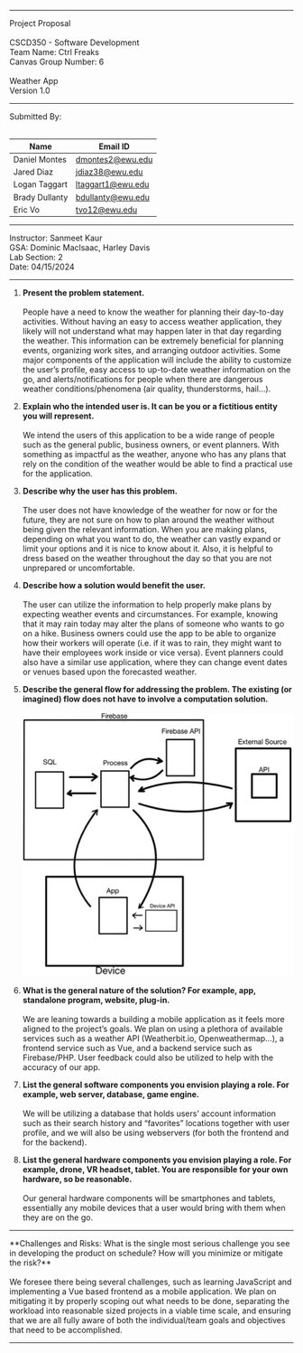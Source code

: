 <hr/> 
Project Proposal <br/><br/>
CSCD350 - Software Development <br>
Team Name: Ctrl Freaks <br/>
Canvas Group Number: 6
<br/><br/>
Weather App
<br/>
Version 1.0
<br/> <hr/> 
Submitted By: <br><br>

| Name           	| Email ID          	|
|----------------	|-------------------	|
| Daniel Montes  	| dmontes2@ewu.edu  	|
| Jared Diaz     	| jdiaz38@ewu.edu   	|
| Logan Taggart  	| ltaggart1@ewu.edu 	|
| Brady Dullanty 	| bdullanty@ewu.edu 	|
| Eric Vo        	| tvo12@ewu.edu     	|
<hr/>

Instructor:	Sanmeet Kaur <br/>
GSA: Dominic Maclsaac, Harley Davis <br/>
Lab Section:	2 <br/>
Date: 04/15/2024 <br/> <hr/>

1. **Present the problem statement.** <br/><br/>
People have a need to know the weather for planning their day-to-day activities. Without having an easy to access weather application, they likely will not understand what may happen later in that day regarding the weather. This information can be extremely beneficial for planning events, organizing work sites, and arranging outdoor activities. Some major components of the application will include the ability to customize the user’s profile, easy access to up-to-date weather information on the go, and alerts/notifications for people when there are dangerous weather conditions/phenomena (air quality, thunderstorms, hail…). <br/>

2. **Explain who the intended user is. It can be you or a fictitious entity you will represent.** <br/><br/>
We intend the users of this application to be a wide range of people such as the general public, business owners, or event planners. With something as impactful as the weather, anyone who has any plans that rely on the condition of the weather would be able to find a practical use for the application.

3. **Describe why the user has this problem.** <br/><br/>
The user does not have knowledge of the weather for now or for the future, they are not sure on how to plan around the weather without being given the relevant information. When you are making plans, depending on what you want to do, the weather can vastly expand or limit your options and it is nice to know about it. Also, it is helpful to dress based on the weather throughout the day so that you are not unprepared or uncomfortable.

4. **Describe how a solution would benefit the user.** <br/><br/>
The user can utilize the information to help properly make plans by expecting weather events and circumstances. For example, knowing that it may rain today may alter the plans of someone who wants to go on a hike. Business owners could use the app to be able to organize how their workers will operate (i.e. if it was to rain, they might want to have their employees work inside or vice versa). Event planners could also have a similar use application, where they can change event dates or venues based upon the forecasted weather.


5. **Describe the general flow for addressing the problem. The existing (or imagined) flow does not have to involve a computation solution.** <br/><br/>
![](https://github.com/Sanmeet-EWU/github-teams-project-bid-ctrl-freaks/blob/main/project-proposal/weatherAppDiagram.jpg)

7. **What is the general nature of the solution? For example, app, standalone program, website, plug-in.** <br/><br/>
We are leaning towards a building a mobile application as it feels more aligned to the project’s goals. We plan on using a plethora of available services such as a weather API (Weatherbit.io, Openweathermap...), a frontend service such as Vue, and a backend service such as Firebase/PHP. User feedback could also be utilized to help with the accuracy of our app. 

8. **List the general software components you envision playing a role. For example, web server, database, game engine.** <br/><br/>
We will be utilizing a database that holds users’ account information such as their search history and “favorites” locations together with user profile, and we will also be using webservers (for both the frontend and for the backend).

9. **List the general hardware components you envision playing a role. For example, drone, VR headset, tablet. You are responsible for your own hardware, so be reasonable.**	<br/><br/>
Our general hardware components will be smartphones and tablets, essentially any mobile devices that a user would bring with them when they are on the go.

<hr/>
**Challenges and Risks:
What is the single most serious challenge you see in developing the product on schedule? How will you minimize or mitigate the risk?** <br/><br/>
We foresee there being several challenges, such as learning JavaScript and implementing a Vue based frontend as a mobile application. We plan on mitigating it by properly scoping out what needs to be done, separating the workload into reasonable sized projects in a viable time scale, and ensuring that we are all fully aware of both the individual/team goals and objectives that need to be accomplished.
<hr/>
